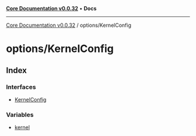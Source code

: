 [**Core Documentation v0.0.32**](../../README.md) • **Docs**

***

[Core Documentation v0.0.32](../../modules.md) / options/KernelConfig

# options/KernelConfig

## Index

### Interfaces

- [KernelConfig](interfaces/KernelConfig.md)

### Variables

- [kernel](variables/kernel.md)

